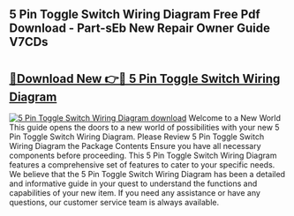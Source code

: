 ## 5 Pin Toggle Switch Wiring Diagram Free Pdf Download - Part-sEb New Repair Owner Guide V7CDs

# <h2><a href="http://dflj9v.blite.top/?on=5+Pin+Toggle+Switch+Wiring+Diagram">🔗Download New 👉🔴 5 Pin Toggle Switch Wiring Diagram</a></h2>

[![5 Pin Toggle Switch Wiring Diagram download](https://i.imgur.com/lujVjoI.png)](http://dflj9v.blite.top/?on=5+Pin+Toggle+Switch+Wiring+Diagram)
Welcome to a New World This guide opens the doors to a new world of possibilities with your new 5 Pin Toggle Switch Wiring Diagram. Please Review 5 Pin Toggle Switch Wiring Diagram the Package Contents Ensure you have all necessary components before proceeding. This 5 Pin Toggle Switch Wiring Diagram features a comprehensive set of features to cater to your specific needs. We believe that the 5 Pin Toggle Switch Wiring Diagram has been a detailed and informative guide in your quest to understand the functions and capabilities of your new item. If you need any assistance or have any questions, our customer service team is always available.
